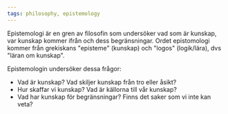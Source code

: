 ```yaml
---
tags: philosophy, epistemology
---
```


Epistemologi är en gren av filosofin som undersöker vad som är kunskap, var kunskap kommer ifrån och dess begränsningar. Ordet epistomologi kommer från grekiskans "episteme" (kunskap) och "logos" (logik/lära), dvs "läran om kunskap".

Epistemologin undersöker dessa frågor:
* Vad är kunskap? Vad skiljer kunskap från tro eller åsikt?
* Hur skaffar vi kunskap? Vad är källorna till vår kunskap?
* Vad har kunskap för begränsningar? Finns det saker som vi inte kan veta?